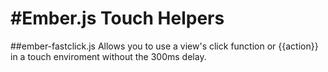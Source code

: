 #Ember.js Touch Helpers
=============

##ember-fastclick.js
Allows you to use a view's click function or {{action}} in a touch enviroment without the 300ms delay.

